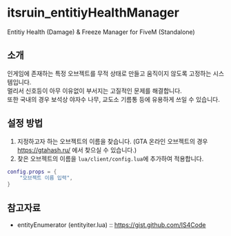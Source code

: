 # itsruin_entitiyHealthManager
Entitiy Health (Damage) & Freeze Manager for FiveM (Standalone)

## 소개
인게임에 존재하는 특정 오브젝트를 무적 상태로 만들고 움직이지 않도록 고정하는 시스템입니다.<br/>
멀리서 신호등이 아무 이유없이 부서지는 고질적인 문제를 해결합니다.<br/>
또한 국내의 경우 보석상 야자수 나무, 교도소 기름통 등에 유용하게 쓰일 수 있습니다.

## 설정 방법
1. 지정하고자 하는 오브젝트의 이름을 찾습니다. (GTA 온라인 오브젝트의 경우 https://gtahash.ru/ 에서 찾으실 수 있습니다.)
2. 찾은 오브젝트의 이름을 `lua/client/config.lua`에 추가하여 적용합니다.

```lua
config.props = {
	"오브젝트 이름 입력",
}
```

## 참고자료
- entityEnumerator (entityiter.lua) :: https://gist.github.com/IS4Code
